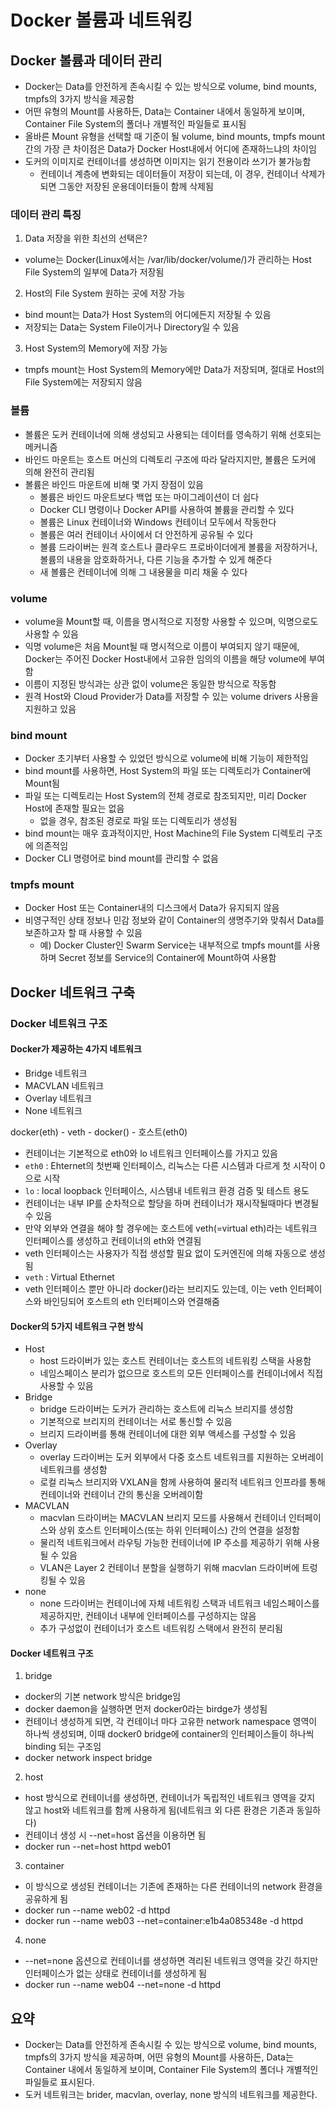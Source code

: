# Docker 볼륨과 네트워킹

## Docker 볼륨과 데이터 관리

- Docker는 Data를 안전하게 존속시킬 수 있는 방식으로 volume, bind mounts, tmpfs의 3가지 방식을 제공함
- 어떤 유형의 Mount를 사용하든, Data는 Container 내에서 동일하게 보이며, Container File System의 폴더나 개별적인 파일들로 표시됨
- 올바른 Mount 유형을 선택할 때 기준이 될 volume, bind mounts, tmpfs mount 간의 가장 큰 차이점은 Data가 Docker Host내에서 어디에 존재하느냐의 차이임
- 도커의 이미지로 컨테이너를 생성하면 이미지는 읽기 전용이라 쓰기가 불가능함
  - 컨테이너 계층에 변화되는 데이터들이 저장이 되는데, 이 경우, 컨테이너 삭제가 되면 그동안 저장된 운용데이터들이 함께 삭제됨

### 데이터 관리 특징

1. Data 저장을 위한 최선의 선택은?
  - volume는 Docker(Linux에서는 /var/lib/docker/volume/)가 관리하는 Host File System의 일부에 Data가 저장됨 
2. Host의 File System 원하는 곳에 저장 가능
  - bind mount는 Data가 Host System의 어디에든지 저장될 수 있음
  - 저장되는 Data는 System File이거나 Directory일 수 있음
3. Host System의 Memory에 저장 가능
  - tmpfs mount는 Host System의 Memory에만 Data가 저장되며, 절대로 Host의 File System에는 저장되지 않음

### 볼륨

- 볼륨은 도커 컨테이너에 의해 생성되고 사용되는 데이터를 영속하기 위해 선호되는 메커니즘
- 바인드 마운트는 호스트 머신의 디렉토리 구조에 따라 달라지지만, 볼륨은 도커에 의해 완전히 관리됨
- 볼륨은 바인드 마운트에 비해 몇 가지 장점이 있음
  - 볼륨은 바인드 마운트보다 백업 또는 마이그레이션이 더 쉽다
  - Docker CLI 명령이나 Docker API를 사용하여 볼륨을 관리할 수 있다
  - 볼륨은 Linux 컨테이너와 Windows 컨테이너 모두에서 작동한다
  - 볼륨은 여러 컨테이너 사이에서 더 안전하게 공유될 수 있다
  - 볼륨 드라이버는 원격 호스트나 클라우드 프로바이더에게 볼륨을 저장하거나, 볼륨의 내용을 암호화하거나, 다른 기능을 추가할 수 있게 해준다
  - 새 볼륨은 컨테이너에 의해 그 내용물을 미리 채울 수 있다

### volume

- volume을 Mount할 때, 이름을 명시적으로 지정항 사용할 수 있으며, 익명으로도 사용할 수 있음
- 익명 volume은 처음 Mount될 때 명시적으로 이름이 부여되지 않기 때문에, Docker는 주어진 Docker Host내에서 고유한 임의의 이름을 해당 volume에 부여함
- 이름이 지정된 방식과는 상관 없이 volume은 동일한 방식으로 작동함
- 원격 Host와 Cloud Provider가 Data를 저장할 수 있는 volume drivers 사용을 지원하고 있음

### bind mount

- Docker 초기부터 사용할 수 있었던 방식으로 volume에 비해 기능이 제한적임
- bind mount를 사용하면, Host System의 파일 또는 디렉토리가 Container에 Mount됨
- 파일 또는 디렉토리는 Host System의 전체 경로로 참조되지만, 미리 Docker Host에 존재할 필요는 없음
  - 없을 경우, 참조된 경로로 파일 또는 디렉토리가 생성됨
- bind mount는 매우 효과적이지만, Host Machine의 File System 디렉토리 구조에 의존적임
- Docker CLI 명령어로 bind mount를 관리할 수 없음

### tmpfs mount

- Docker Host 또는 Container내의 디스크에서 Data가 유지되지 않음
- 비영구적인 상태 정보나 민감 정보와 같이 Container의 생명주기와 맞춰서 Data를 보존하고자 할 때 사용할 수 있음
  - 예) Docker Cluster인 Swarm Service는 내부적으로 tmpfs mount를 사용하며 Secret 정보를 Service의 Container에 Mount하여 사용함 

## Docker 네트워크 구축

### Docker 네트워크 구조

#### Docker가 제공하는 4가지 네트워크
  - Bridge 네트워크
  - MACVLAN 네트워크
  - Overlay 네트워크
  - None 네트워크
 
 docker(eth) - veth - docker() - 호스트(eth0)
 
 - 컨테이너는 기본적으로 eth0와 lo 네트워크 인터페이스를 가지고 있음
  - `eth0` : Ehternet의 첫번째 인터페이스,  리눅스는 다른 시스템과 다르게 첫 시작이 0으로 시작
  - `lo`   : local loopback 인터페이스, 시스템내 네트워크 환경 검증 및 테스트 용도
 - 컨테이너는 내부 IP를 순차적으로 할당을 하며 컨테이너가 재시작될때마다 변경될 수 있음
 - 만약 외부와 연결을 해야 할 경우에는 호스트에 veth(=virtual eth)라는 네트워크 인터페이스를 생성하고 컨테이너의 eth와 연결됨
  - veth 인터페이스는 사용자가 직접 생성할 필요 없이 도커엔진에 의해 자동으로 생성됨
  - `veth` : Virtual Ethernet
 - veth 인터페이스 뿐만 아니라 docker()라는 브리지도 있는데, 이는 veth 인터페이스와 바인딩되어 호스트의 eth 인터페이스와 연결해줌

#### Docker의 5가지 네트워크 구현 방식
  - Host
    - host 드라이버가 있는 호스트 컨테이너는 호스트의 네트워킹 스택을 사용함
    - 네임스페이스 분리가 없으므로 호스트의 모든 인터페이스를 컨테이너에서 직접 사용할 수 있음 
  - Bridge
    - bridge 드라이버는 도커가 관리하는 호스트에 리눅스 브리지를 생성함
    - 기본적으로 브리지의 컨테이너는 서로 통신할 수 있음
    - 브리지 드라이버를 통해 컨테이너에 대한 외부 액세스를 구성할 수 있음
  - Overlay
    - overlay 드라이버는 도커 외부에서 다중 호스트 네트워크를 지원하는 오버레이 네트워크를 생성함
    - 로컬 리눅스 브리지와 VXLAN을 함께 사용하여 물리적 네트워크 인프라를 통해 컨테이너와 컨테이너 간의 통신을 오버레이함
  - MACVLAN
    - macvlan 드라이버는 MACVLAN 브리지 모드를 사용해서 컨테이너 인터페이스와 상위 호스트 인터페이스(또는 하위 인터페이스) 간의 연결을 설정함
    - 물리적 네트워크에서 라우팅 가능한 컨테이너에 IP 주소를 제공하기 위해 사용될 수 있음
    - VLAN은 Layer 2 컨테이너 분할을 실행하기 위해 macvlan 드라이버에 트렁킹될 수 있음
  - none
    - none 드라이버는 컨테이너에 자체 네트워킹 스택과 네트워크 네임스페이스를 제공하지만, 컨테이너 내부에 인터페이스를 구성하지는 않음
    - 추가 구성없이 컨테이너가 호스트 네트워킹 스택에서 완전히 분리됨 

#### Docker 네트워크 구조

1. bridge
- docker의 기본 network 방식은 bridge임
- docker daemon을 실행하면 먼저 docker0라는 birdge가 생성됨
- 컨테이너 생성하게 되면, 각 컨테이너 마다 고유한 network namespace 영역이 하나씩 생성되며, 이때 docker0 bridge에 container의 인터페이스들이 하나씩 binding 되는 구조임
- docker network inspect bridge
2. host
- host 방식으로 컨테이너를 생성하면, 컨테이너가 독립적인 네트워크 영역을 갖지 않고 host와 네트워크를 함께 사용하게 됨(네트워크 외 다른 환경은 기존과 동일하다)
- 컨테이너 생성 시 --net=host 옵션을 이용하면 됨
- docker run --net=host httpd web01
3. container
- 이 방식으로 생성된 컨테이너는 기존에 존재하는 다른 컨테이너의 network 환경을 공유하게 됨
- docker run --name web02 -d httpd
- docker run --name web03 --net=container:e1b4a085348e -d httpd
4. none
- --net=none 옵션으로 컨테이너를 생성하면 격리된 네트워크 영역을 갖긴 하지만 인터페이스가 없는 상태로 컨테이너를 생성하게 됨
- docker run --name web04 --net=none -d httpd

## 요약

- Docker는 Data를 안전하게 존속시킬 수 있는 방식으로 volume, bind mounts, tmpfs의 3가지 방식을 제공하며, 어떤 유형의 Mount를 사용하든, Data는 Container 내에서 동일하게 보이며, Container File System의 폴더나 개별적인 파일들로 표시된다.
- 도커 네트워크는 brider, macvlan, overlay, none 방식의 네트워크를 제공한다.

